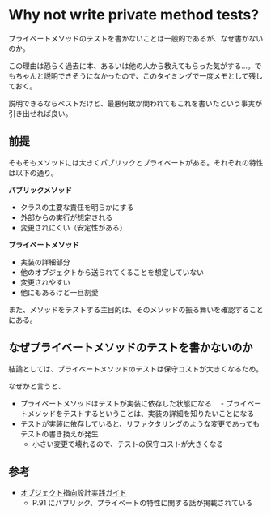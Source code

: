 # Why not write private method tests?

プライベートメソッドのテストを書かないことは一般的であるが、なぜ書かないのか。

この理由は恐らく過去に本、あるいは他の人から教えてもらった気がする…。でもちゃんと説明できそうになかったので、このタイミングで一度メモとして残しておく。

説明できるならベストだけど、最悪何故か問われてもこれを書いたという事実が引き出せれば良い。

## 前提

そもそもメソッドには大きくパブリックとプライベートがある。それぞれの特性は以下の通り。

**パブリックメソッド**

- クラスの主要な責任を明らかにする
- 外部からの実行が想定される
- 変更されにくい（安定性がある）

**プライベートメソッド**

- 実装の詳細部分
- 他のオブジェクトから送られてくることを想定していない
- 変更されやすい
- 他にもあるけど一旦割愛

また、メソッドをテストする主目的は、そのメソッドの振る舞いを確認することにある。

## なぜプライベートメソッドのテストを書かないのか

結論としては、プライベートメソッドのテストは保守コストが大きくなるため。

なぜかと言うと、

- プライベートメソッドはテストが実装に依存した状態になる
　- プライベートメソッドをテストするということは、実装の詳細を知りたいことになる
- テストが実装に依存していると、リファクタリングのような変更であってもテストの書き換えが発生
  - 小さい変更で壊れるので、テストの保守コストが大きくなる

## 参考

- [オブジェクト指向設計実践ガイド](https://gihyo.jp/book/2016/978-4-7741-8361-9)
  - P.91 にパブリック、プライベートの特性に関する話が掲載されている